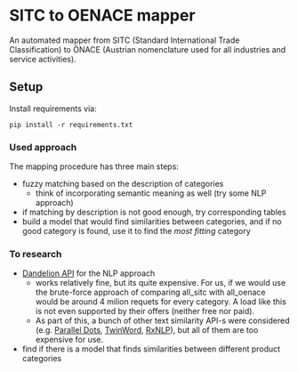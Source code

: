 # SITC to OENACE mapper

An automated mapper from SITC (Standard International Trade Classification) to ÖNACE 
(Austrian nomenclature used for all industries and service activities).

## Setup

Install requirements via:

`pip install -r requirements.txt`

### Used approach

The mapping procedure has three main steps:

* fuzzy matching based on the description of categories
    * think of incorporating semantic meaning as well (try some NLP approach)
* if matching by description is not good enough, try corresponding tables
* build a model that would find similarities between categories, and if no good 
category is found, use it to find the _most fitting_ category 

### To research

* [Dandelion API](https://dandelion.eu/) for the NLP approach
    * works relatively fine, but its quite expensive. For us, if we would use the brute-force approach of comparing
      all_sitc with all_oenace would be around 4 milion requets for every category. A load like this is not even supported
      by their offers (neither free nor paid).
    * As part of this, a bunch of other text similarity API-s were considered (e.g. [Parallel Dots](https://www.paralleldots.com/), 
     [TwinWord](https://www.twinword.com/api/text-similarity.php), [RxNLP](https://rxnlp.com/text-similarity-api/#.XaL5uuYzY5k)),
     but all of them are too expensive for use.
* find if there is a model that finds similarities between different product 
  categories 